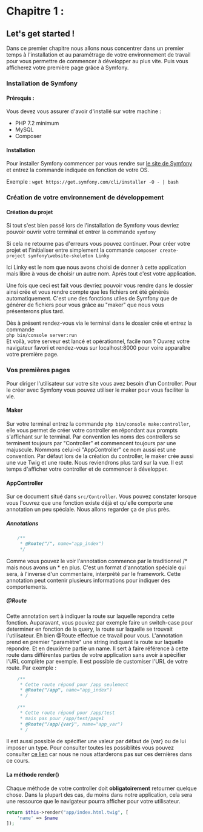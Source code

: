 Chapitre 1 :
===
Let's get started !
---

Dans ce premier chapitre nous allons nous concentrer dans un premier temps à l'installation et au paramétrage de votre environnement de travail pour vous permettre de commencer à développer au plus vite. Puis vous afficherez votre première page grâce à Symfony.

### Installation de Symfony
#### Prérequis :
Vous devez vous assurer d'avoir d'installé sur votre machine :
+ PHP 7.2 minimum
+ MySQL
+ Composer

#### Installation 
Pour installer Symfony commencer par vous rendre sur [le site de Symfony](https://symfony.com/download) et entrez la commande indiquée en fonction de votre OS.

Exemple :  ```wget https://get.symfony.com/cli/installer -O - | bash``` 

### Création de votre environnement de développement
#### Création du projet
Si tout s'est bien passé lors de l'installation de Symfony vous devriez pouvoir ouvrir votre terminal et entrer la commande ```symfony```

Si cela ne retourne pas d'erreurs vous pouvez continuer. Pour créer votre projet et l'initialiser entre simplement la commande ```composer create-project symfony\website-skeleton Linky ```

Ici Linky est le nom que nous avons choisi de donner à cette application mais libre à vous de choisir un autre nom. Après tout c'est votre application.

Une fois que ceci est fait vous devriez pouvoir vous rendre dans le dossier ainsi crée et vous rendre compte que les fichiers ont été générés automatiquement.
C'est une des fonctions utiles de Symfony que de générer de fichiers pour vous grâce au "maker" que nous vous présenterons plus tard.

Dès à présent rendez-vous via le terminal dans le dossier crée et entrez la commande    
```php bin/console server:run```    
Et voilà, votre serveur est lancé et opérationnel, facile non ? Ouvrez votre navigateur favori et rendez-vous sur localhost:8000 pour voire apparaître votre première page.

### Vos premières pages
Pour diriger l'utilisateur sur votre site vous avez besoin d'un Controller.
Pour le créer avec Symfony vous pouvez utiliser le maker pour vous faciliter la vie.
#### Maker
Sur votre terminal entrez la commande ```php bin/console make:controller```, elle vous permet de créer votre controller en répondant aux prompts s'affichant sur le terminal.
Par convention les noms des controllers se terminent toujours par "Controller" et commencent toujours par une majuscule. Nommons celui-ci "AppController" ce nom aussi est une convention. 
Par défaut lors de la création du controller, le maker crée aussi une vue Twig et une route. Nous reviendrons plus tard sur la vue.
Il est temps d'afficher votre controller et de commencer à développer.
#### AppController
Sur ce document situé dans ```src/Controller```.
Vous pouvez constater lorsque vous l'ouvrez que une fonction existe déjà et qu'elle comporte une annotation un peu spéciale.
Nous allons regarder ça de plus près.
##### Annotations
```php
    /**
     * @Route("/", name="app_index")
     */
```
Comme vous pouvez le voir l'annotation commence par le traditionnel /* mais nous avons un * en plus. C'est un format d'annotation spéciale qui sera, à l'inverse d'un commentaire, interprété par le framework.
Cette annotation peut contenir plusieurs informations pour indiquer des comportements.

##### @Route
Cette annotation sert à indiquer la route sur laquelle repondra cette fonction. Auparavant, vous pouviez par exemple faire un switch-case pour determiner en fonction de la query, la route sur laquelle se trouvait l'utilisateur. Eh bien @Route effectue ce travail pour vous.
L'annotation prend en premier "paramètre" une string indiquant la route sur laquelle répondre. Et en deuxième partie un name. Il sert à faire référence à cette route dans différentes parties de votre application sans avoir à spécifier l'URL complète par exemple.
Il est possible de customiser l'URL de votre route. 
Par exemple :
```php
    /**
     * Cette route répond pour /app seulement
     * @Route("/app", name="app_index")
     * /
    
    /**
     * Cette route répond pour /app/test
     * mais pas pour /app/test/page1
     * @Route("/app/{var}", name="app_var")
     * /
```
Il est aussi possible de spécifier une valeur par défaut de {var} ou de lui imposer un type.
Pour consulter toutes les possiblités vous pouvez consulter [ce lien](https://symfony.com/doc/current/routing.html) car nous ne nous attarderons pas sur ces dernières dans ce cours.

#### La méthode render()
Chaque méthode de votre controller doit **obligatoirement** retourner quelque chose.
Dans la plupart des cas, du moins dans notre application, cela sera une ressource que le navigateur pourra afficher pour votre utilisateur.
```php
return $this->render("app/index.html.twig", [
    'name' => $name
]);
```

